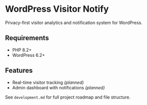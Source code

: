 # WordPress Visitor Notify

Privacy-first visitor analytics and notification system for WordPress.

## Requirements
- PHP 8.2+
- WordPress 6.2+

## Features
- Real-time visitor tracking *(planned)*
- Admin dashboard with notifications *(planned)*

See `development.md` for full project roadmap and file structure.
